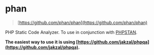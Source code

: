 # phan

> [https://github.com/phan/phan](https://github.com/phan/phan)

PHP Static Code Analyzer. To use in conjunction with [PHPSTAN](#phpstan).

**The easiest way to use it is using [https://github.com/jakzal/phpqa](https://github.com/jakzal/phpqa).**
